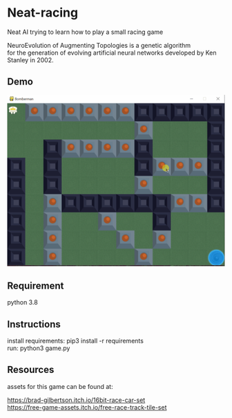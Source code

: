 # Neat-racing
Neat AI trying to learn how to play a small racing game<br/>

NeuroEvolution of Augmenting Topologies is a genetic algorithm<br/>
for the generation of evolving artificial neural networks developed by Ken Stanley in 2002.<br/>


## Demo

![alt text](https://github.com/caiovini/bomberman/blob/master/demo.gif)

## Requirement

python 3.8

## Instructions

install requirements: pip3 install -r requirements<br/>
run: python3 game.py

## Resources 

assets for this game can be found at:<br/>

https://brad-gilbertson.itch.io/16bit-race-car-set<br/>
https://free-game-assets.itch.io/free-race-track-tile-set

